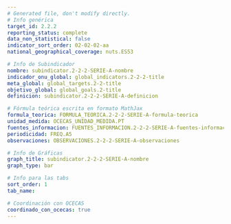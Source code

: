 ```yaml
---
# Generated file, don't modify directly.
# Info genérica
target_id: 2.2.2
reporting_status: complete
data_non_statistical: false
indicator_sort_order: 02-02-02-aa
national_geographical_coverage: nuts.ES53

# Info de Subindicador
nombre: subindicator.2-2-2-SERIE-A-nombre
indicador_onu_global: global_indicators.2-2-2-title
meta_global: global_targets.2-2-title
objetivo_global: global_goals.2-title
definicion: subindicator.2-2-2-SERIE-A-definicion

# Fórmula teórica escrita en formato MathJax
formula_teorica: FORMULA_TEORICA.2-2-2-SERIE-A-formula-teorica
unidad_medida: OCECAS_UNIDAD_MEDIDA.PT
fuentes_informacion: FUENTES_INFORMACION.2-2-2-SERIE-A-fuentes-informacion
periodicidad: FREQ.A5
observaciones: OBSERVACIONES.2-2-2-SERIE-A-observaciones

# Info de Gráficas
graph_title: subindicator.2-2-2-SERIE-A-nombre
graph_type: bar

# Info para las tabs
sort_order: 1
tab_name: 

# Coordinación con OCECAS
coordinado_con_ocecas: true
---
```

